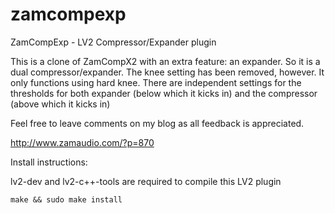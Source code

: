 zamcompexp
==========

ZamCompExp - LV2 Compressor/Expander plugin

This is a clone of ZamCompX2 with an extra feature: an expander.
So it is a dual compressor/expander.
The knee setting has been removed, however. It only functions
using hard knee.  There are independent settings for the thresholds for both
expander (below which it kicks in) and the compressor (above which it kicks in)

Feel free to leave comments on my blog as all feedback is appreciated.

http://www.zamaudio.com/?p=870


Install instructions:

lv2-dev and lv2-c++-tools are required to compile this LV2 plugin

	make && sudo make install

